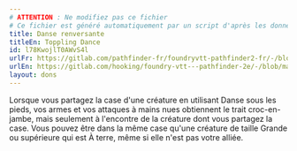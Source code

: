 ```yaml
---
# ATTENTION : Ne modifiez pas ce fichier
# Ce fichier est généré automatiquement par un script d'après les données du module Foundry VTT officiel et de sa traduction
title: Danse renversante
titleEn: Toppling Dance
id: l78KwojlT0AWvS4l
urlFr: https://gitlab.com/pathfinder-fr/foundryvtt-pathfinder2-fr/-/blob/master/data/feats/l78KwojlT0AWvS4l.htm
urlEn: https://gitlab.com/hooking/foundry-vtt---pathfinder-2e/-/blob/master/packs/data/feats.db/toppling-dance.json
layout: dons
---
```

Lorsque vous partagez la case d'une créature en utilisant Danse sous les pieds, vos armes et vos attaques à mains nues obtiennent le trait croc-en-jambe, mais seulement à l'encontre de la créature dont vous partagez la case. Vous pouvez être dans la même case qu'une créature de taille Grande ou supérieure qui est À terre, même si elle n'est pas votre alliée.
